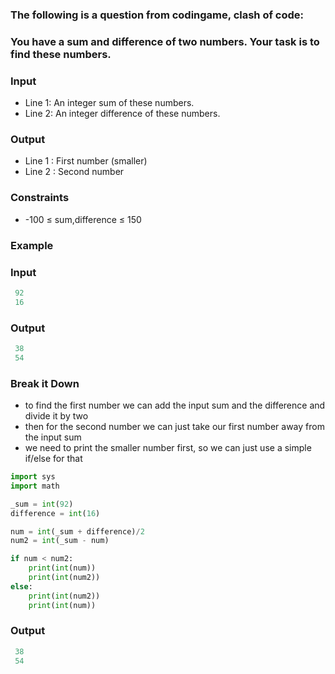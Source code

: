 [category]: <> (Coding)
[date]: <> (2023/04/22)
[title]: <> (Codingame Question 28)

### The following is a question from codingame, clash of code:

### You have a sum and difference of two numbers. Your task is to find these numbers.

### Input
- Line 1: An integer sum of these numbers.
- Line 2: An integer difference of these numbers.

### Output
- Line 1 : First number (smaller)
- Line 2 : Second number

### Constraints
- -100 ≤ sum,difference ≤ 150

### Example

### Input
```python
 92
 16
```
### Output
```python
 38
 54
 ```

 ### Break it Down
- to find the first number we can add the input sum and the difference and divide it by two
- then for the second number we can just take our first number away from the input sum
- we need to print the smaller number first, so we can just use a simple if/else for that

```python
import sys
import math

_sum = int(92)
difference = int(16)

num = int(_sum + difference)/2
num2 = int(_sum - num)

if num < num2:
    print(int(num))
    print(int(num2))
else:
    print(int(num2))
    print(int(num))
```
### Output
```python
 38
 54
 ```